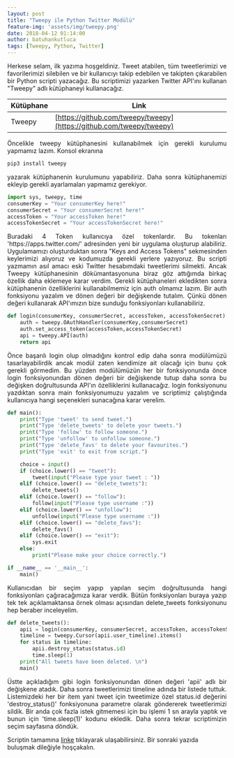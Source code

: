 ```yaml
---
layout: post
title: "Tweepy ile Python Twitter Modülü"
feature-img: 'assets/img/tweepy.png'
date: 2018-04-12 01:14:00
author: batuhankutluca
tags: [Tweepy, Python, Twitter]
---
```


<p align="justify">Herkese selam, ilk yazıma hoşgeldiniz. Tweet atabilen, tüm tweetlerimizi ve favorilerimizi silebilen ve bir kullanıcıyı takip edebilen ve takipten
çıkarabilen bir Python scripti yazacağız. Bu scriptimizi yazarken Twitter API'ını kullanan "Tweepy" adlı kütüphaneyi kullanacağız.</p>

| Kütüphane | Link |
| ------ | ------ |
| Tweepy | [https://github.com/tweepy/tweepy](https://github.com/tweepy/tweepy) |

<p align="justify">Öncelikle tweepy kütüphanesini kullanabilmek için gerekli kurulumu yapmamız lazım. Konsol ekranına</p> 

```python
pip3 install tweepy
```

<p align="justify">yazarak kütüphanenin kurulumunu yapabiliriz. Daha sonra kütüphanemizi ekleyip gerekli ayarlamaları yapmamız gerekiyor.</p>

```python
import sys, tweepy, time
consumerKey = "Your consumerKey here!"
consumerSecret = "Your consumerSecret here!"
accessToken = "Your accessToken here!"
accessTokenSecret = "Your accessTokenSecret here!"
```

<p align="justify">Buradaki 4 Token kullanıcıya özel tokenlardır. Bu tokenları 'https://apps.twitter.com/' adresinden yeni bir uygulama oluşturup alabiliriz.
Uygulamamızı oluşturduktan sonra "Keys and Access Tokens" sekmesinden keylerimizi alıyoruz ve kodumuzda gerekli yerlere yazıyoruz. Bu scripti yazmamın asıl amacı eski Twitter hesabımdaki tweetlerimi silmekti. Ancak Tweepy kütüphanesinin dökümantasyonuna biraz göz attığımda birkaç özellik daha eklemeye karar verdim. Gerekli kütüphaneleri ekledikten sonra kütüphanenin özelliklerini kullanabilmemiz için auth olmamız lazım. Bir auth fonksiyonu yazalım ve dönen değeri bir değişkende tutalım. Çünkü dönen değeri kullanarak API'ımızın bize sunduğu fonksiyonları kullanabiliriz.</p>

```python
def login(consumerKey, consumerSecret, accessToken, accessTokenSecret):
    auth = tweepy.OAuthHandler(consumerKey,consumerSecret)
    auth.set_access_token(accessToken,accessTokenSecret)
    api = tweepy.API(auth)
    return api
```
<p align="justify">Önce başarılı login olup olmadığını kontrol edip daha sonra modülümüzü tasarlayabilirdik ancak modül zaten kendimize ait olacağı için bunu çok gerekli görmedim. Bu yüzden modülümüzün her bir fonksiyonunda önce login fonksiyonundan dönen değeri bir değişkende tutup daha sonra bu değişken doğrultusunda API'ın özelliklerini kullanacağız. login fonksiyonunu yazdıktan sonra main fonksiyonumuzu yazalım ve scriptimiz çalıştığında kullanıcıya hangi seçenekleri sunacağına karar verelim.</p>

```python
def main():
    print("Type 'tweet' to send tweet.")
    print("Type 'delete_tweets' to delete your tweets.")
    print("Type 'follow' to follow someone.")
    print("Type 'unfollow' to unfollow someone.")
    print("Type 'delete_favs' to delete your favourites.")
    print("Type 'exit' to exit from script.")

    choice = input()
    if (choice.lower() == "tweet"):
        tweet(input("Please type your tweet : "))
    elif (choice.lower() == "delete_tweets"):
        delete_tweets()
    elif (choice.lower() == "follow"):
        follow(input("Please type username :"))
    elif (choice.lower() == "unfollow"):
        unfollow(input("Please type username :"))
    elif (choice.lower() == "delete_favs"):
        delete_favs()
    elif (choice.lower() == "exit"):
        sys.exit
    else:
        print("Please make your choice correctly.")

if __name__ == '__main__':
    main()
```
<p align="justify">Kullanıcıdan bir seçim yapıp yapılan seçim doğrultusunda hangi fonksiyonları çağıracağımıza karar verdik. Bütün fonksiyonları buraya yazıp tek tek açıklamaktansa örnek olması açısından delete_tweets fonksiyonunu hep beraber inceleyelim.</p>

```python
def delete_tweets():
    apii = login(consumerKey, consumerSecret, accessToken, accessTokenSecret)
    timeline = tweepy.Cursor(apii.user_timeline).items()
    for status in timeline:
        apii.destroy_status(status.id)
        time.sleep(1)
    print("All tweets have been deleted. \n")
    main()
```
<p align="justify">Üstte açıkladığım gibi login fonksiyonundan dönen değeri 'apii' adlı bir değişkene atadık. Daha sonra tweetlerimizi timeline adında bir listede tuttuk. Listemizdeki her bir item yani tweet için tweetimize özel status.id değerini 'destroy_status()' fonksiyonuna parametre olarak göndererek tweetlerimizi sildik. Bir anda çok fazla istek gitmemesi için bu işlemi 1 sn arayla yaptık ve bunun için 'time.sleep(1)' kodunu ekledik. Daha sonra tekrar scriptimizin seçim sayfasına döndük.</p>

Scriptin tamamına [linke](https://github.com/batuhankutluca/Python-Twitter-module) tıklayarak ulaşabilirsiniz. Bir sonraki yazıda buluşmak dileğiyle hoşçakalın.


